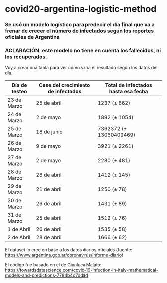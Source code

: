 # covid20-argentina-logistic-method

### Se usó un modelo logístico para predecir el día final que va a frenar de crecer el número de infectados según los reportes oficiales de Argentina

### ACLARACIÓN: este modelo no tiene en cuenta los fallecidos, ni los recuperados.

Voy a crear una tabla para ver cómo varía el resultado según los datos del día.

| Día de testeo | Cese del crecimiento de infectados| Total de infectados hasta esa fecha |
| ------------- | ------------- | ------------- |
| 23 de Marzo  | 25 de abril | 1237 (± 662)|
| 24 de Marzo  | 2 de mayo | 1892 (± 1054)|
| 25 de Marzo | 18 de junio | 7362372 (± 13060409469)|
| 26 de Marzo | 9 de mayo | 3921 (± 2261) |
| 27 de Marzo | 2 de mayo | 2280 (± 481) |
| 28 de Marzo | 28 de abril | 1412 (± 145) |
| 29 de Marzo | 21 de abril | 1250 (± 78) |
| 30 de Marzo | 26 de abril | 1431 (± 89) |
| 31 de Marzo | 25 de abril | 1512 (± 76) |
| 1 de Abril | 26 de abril | 1535 (± 58) |
| 2 de Abril | 28 de abril | 1666 (± 62) |

El dataset lo cree en base a los datos diarios oficiales (fuente: https://www.argentina.gob.ar/coronavirus/informe-diario)

El código fue basado en el de Gianluca Malato: https://towardsdatascience.com/covid-19-infection-in-italy-mathematical-models-and-predictions-7784b4d7dd8d

